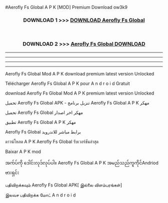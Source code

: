 #Aerofly Fs Global  A P K [MOD] Premium Download ow3k9



<div align="center">

<h3>DOWNLOAD 1 >>> <a href="https://teeasianyam.web.app?sq=Aerofly Fs Global ">DOWNLOAD Aerofly Fs Global  </a></h3><br>

<h3>DOWNLOAD 2 >>> <a href="https://teeasianyam.web.app?sq=Aerofly Fs Global  ">Aerofly Fs Global   DOWNLOAD </a></h3>

</div>


----------------------------------------------------------

----------------------------------------------------------

----------------------------------------------------------

----------------------------------------------------------


Aerofly Fs Global   Mod A P K download premium latest version Unlocked

Télécharger Aerofly Fs Global   A P K pour A n d r o i d Gratuit

download Aerofly Fs Global   Mod A P K premium latest version Unlocked

تحميل Aerofly Fs Global   APK - تنزيل برنامج Aerofly Fs Global   A P K مهكر

تحميل Aerofly Fs Global   مهكر اخر اصدار

تطبيق Aerofly Fs Global   A P K مهكر

Aerofly Fs Global   برابط مباشر للاندرويد

ดาวน์โหลด A P K Aerofly Fs Global   รับเวอร์ชันล่าสุด

Baixar A P K mod

အက်ပ်ကို ဒေါင်းလုဒ်လုပ်ပါ။ Aerofly Fs Global   A P K အမည်သည်ကူကိုင်Andriod ဗားရှင်း

பதிவிறக்கவும் Aerofly Fs Global   APK[ இல்லை விளம்பரங்கள்] 
 
இலவச பதிவிறக்க மோட் A n d r o i d



